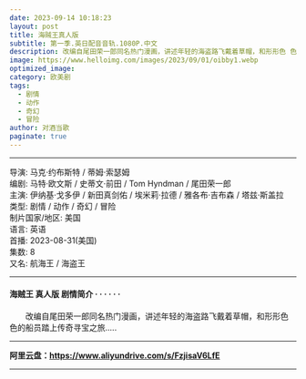 ```yaml
---
date: 2023-09-14 10:18:23
layout: post
title: 海贼王真人版
subtitle: 第一季.英日配音音轨.1080P.中文
description: 改编自尾田荣一郎同名热门漫画，讲述年轻的海盗路飞戴着草帽，和形形色 色的船员踏上传奇寻宝之旅...
image: https://www.helloimg.com/images/2023/09/01/oibby1.webp
optimized_image: 
category: 欧美剧
tags:
  - 剧情
  - 动作
  - 奇幻
  - 冒险
author: 对酒当歌
paginate: true
---
```


---

导演: 马克·约布斯特 / 蒂姆·索瑟姆  
编剧: 马特·欧文斯 / 史蒂文·前田 / Tom Hyndman / 尾田荣一郎  
主演: 伊纳基·戈多伊 / 新田真剑佑 / 埃米莉·拉德 / 雅各布·吉布森 / 塔兹·斯盖拉  
类型: 剧情 / 动作 / 奇幻 / 冒险  
制片国家/地区: 美国  
语言: 英语  
首播: 2023-08-31(美国)  
集数: 8  
又名: 航海王 / 海盗王  

---

#### 海贼王 真人版 剧情简介 · · · · · ·

　　改编自尾田荣一郎同名热门漫画，讲述年轻的海盗路飞戴着草帽，和形形色 色的船员踏上传奇寻宝之旅.....

---

**阿里云盘：<https://www.aliyundrive.com/s/FzjisaV6LfE>**

---
